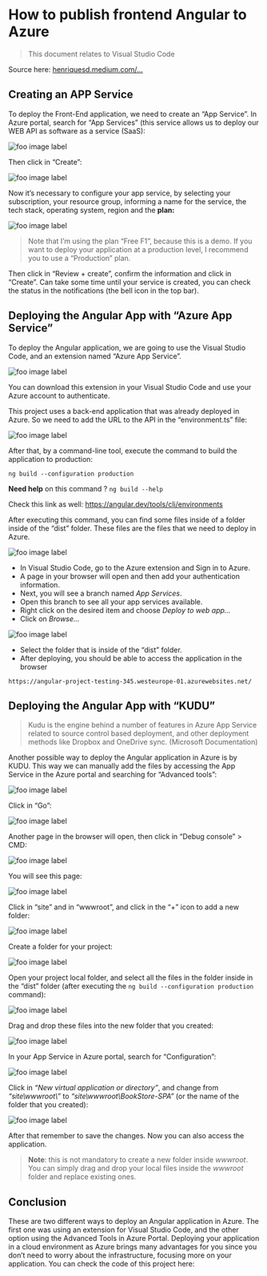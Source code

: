 # How to publish frontend Angular to Azure

> This document relates to Visual Studio Code

Source here: [henriquesd.medium.com/...](https://henriquesd.medium.com/deploying-an-angular-application-in-azure-9f89edfe2b9c)

## Creating an APP Service

To deploy the Front-End application, we need to create an “App Service”. In Azure portal, search for “App Services” (this service allows us to deploy our WEB API as software as a service (SaaS):

![foo image label](.images/app-service.webp)

Then click in “Create”:

![foo image label](.images/app-service-create.webp)

Now it’s necessary to configure your app service, by selecting your subscription, your resource group, informing a name for the service, the tech stack, operating system, region and the **plan:**

![foo image label](.images/create-web-app.webp)

> Note that I’m using the plan “Free F1”, because this is a demo. If you want to deploy your application at a production level, I recommend you to use a “Production” plan.

Then click in “Review + create”, confirm the information and click in “Create”. Can take some time until your service is created, you can check the status in the notifications (the bell icon in the top bar).

## Deploying the Angular App with “Azure App Service”

To deploy the Angular application, we are going to use the Visual Studio Code, and an extension named “Azure App Service”.

![foo image label](.images/azure-app-service-extension.webp)

You can download this extension in your Visual Studio Code and use your Azure account to authenticate.

This project uses a back-end application that was already deployed in Azure. So we need to add the URL to the API in the “environment.ts” file:

![foo image label](.images/environment-prod-ts.webp)

After that, by a command-line tool, execute the command to build the application to production:

```
ng build --configuration production
```

**Need help** on this command ? `ng build --help`

Check this link as well: https://angular.dev/tools/cli/environments

After executing this command, you can find some files inside of a folder inside of the “dist” folder. These files are the files that we need to deploy in Azure.

![foo image label](.images/dist-folder-files.webp)

- In Visual Studio Code, go to the Azure extension and Sign in to Azure. 
- A page in your browser will open and then add your authentication information. 
- Next, you will see a branch named *App Services*. 
- Open this branch to see all your app services available. 
- Right click on the desired item and choose *Deploy to web app...* 
- Click on *Browse...*

![foo image label](.images/browse.webp)

- Select the folder that is inside of the “dist” folder.
- After deploying, you should be able to access the application in the browser

```
https://angular-project-testing-345.westeurope-01.azurewebsites.net/
```

## Deploying the Angular App with “KUDU”

> Kudu is the engine behind a number of features in Azure App Service related to source control based deployment, and other deployment methods like Dropbox and OneDrive sync. (Microsoft Documentation)

Another possible way to deploy the Angular application in Azure is by KUDU. This way we can manually add the files by accessing the App Service in the Azure portal and searching for “Advanced tools”:

![foo image label](.images/advanced-tools.webp)

Click in “Go”:

![foo image label](.images/advanced-tools-go.webp)

Another page in the browser will open, then click in “Debug console” > CMD:

![foo image label](.images/debug-console.webp)

You will see this page:

![foo image label](.images/two-items.webp)

Click in “site” and in “wwwroot”, and click in the “+” icon to add a new folder:

![foo image label](.images/wwwroot.webp)

Create a folder for your project:

![foo image label](.images/wwwroot-create-folder.webp)

Open your project local folder, and select all the files in the folder inside in the “dist” folder (after executing the `ng build --configuration production` command):

![foo image label](.images/local-folder.webp)

Drag and drop these files into the new folder that you created:

![foo image label](.images/drag-and-drop.webp)

In your App Service in Azure portal, search for “Configuration”:

![foo image label](.images/configuration.webp)

Click in *“New virtual application or directory”*, and change from *“site\wwwroot\”* to *“site\wwwroot\BookStore-SPA”* (or the name of the folder that you created):

![foo image label](.images/virtual-applications-and-directories.webp)

After that remember to save the changes. Now you can also access the application.

> **Note**: this is not mandatory to create a new folder inside *wwwroot*. You can simply drag and drop your local files inside the *wwwroot* folder and replace existing ones. 

## Conclusion

These are two different ways to deploy an Angular application in Azure. The first one was using an extension for Visual Studio Code, and the other option using the Advanced Tools in Azure Portal. Deploying your application in a cloud environment as Azure brings many advantages for you since you don’t need to worry about the infrastructure, focusing more on your application. You can check the code of this project here:
